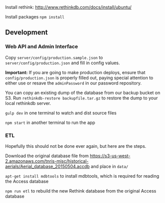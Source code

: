 Install rethink: http://www.rethinkdb.com/docs/install/ubuntu/

Install packages `npm install`

## Development

### Web API and Admin Interface

Copy `server/config/production.sample.json` to `server/config/production.json` and fill in config values.

**Important:** If you are going to make production deploys, ensure that `config/production.json`
is properly filled out, paying special attention to either use or resave the `adminPassword` in
our password repository.

You can copy an existing dump of the database from our backup bucket on S3. Run `rethinkdb-restore backupfile.tar.gz` to restore the dump to your local rethinkdb server.

`gulp dev` in one terminal to watch and dist source files

`npm start` in another terminal to run the app

### ETL

Hopefully this should not be done ever again, but here are the steps.

Download the original database file from https://s3-us-west-2.amazonaws.com/tnris-misc/historical-aerials/Aerial_database_20150504.accdb and place in `data/`

`apt-get install mdbtools` to install mdbtools, which is required for reading the Access database

`npm run etl` to rebuild the new Rethink database from the original Access database
